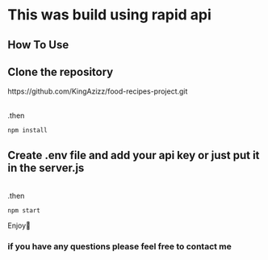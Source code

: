 <h1>This was build using rapid api</h1>


<h2>How To Use</h2>

<h2>Clone the repository</h2>
<p>
https://github.com/KingAzizz/food-recipes-project.git
</p>
<br>
.then 

```
npm install
```

<h2>Create .env file and add your api key or just put it in the server.js</h2>
<br>
.then

```
npm start
```
<p>Enjoy🥳</p>


<h3>if you have any questions please feel free to contact me</h3>
